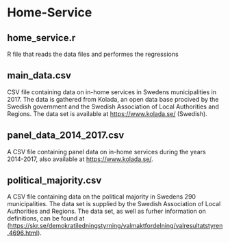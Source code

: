 # Home-Service

## home_service.r
R file that reads the data files and performes the regressions

## main_data.csv
CSV file containing data on in-home services in Swedens municipalities in 2017. The data is gathered from Kolada, an open data base procived by the Swedish government and the Swedish Association of Local Authorities and Regions. The data set is available at https://www.kolada.se/ (Swedish).

## panel_data_2014_2017.csv
A CSV file containing panel data on in-home services during the years 2014-2017, also available at https://www.kolada.se/.


## political_majority.csv
A CSV file containing data on the political majority in Swedens 290 municipalities. The data set is supplied by the Swedish Association of Local Authorities and Regions. The data set, as well as furher information on definitions, can be found at (https://skr.se/demokratiledningstyrning/valmaktfordelning/valresultatstyren.4696.html).

